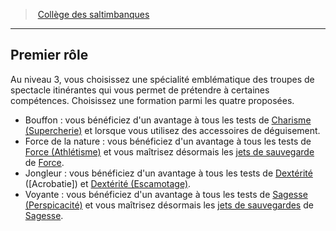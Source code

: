 ﻿---
!GenericItem
Name: Premier rôle
Id: bard_acrobats_hd.md#premier-rôle
ParentLink: bard_acrobats_hd.md#collège-des-saltimbanques
ParentName: Collège des saltimbanques
NameLevel: 2
Attributes:
  Name: Premier rôle
  Markdown: >+
    ## <!--Name-->Premier rôle<!--/Name-->


    Au niveau 3, vous choisissez une spécialité emblématique des troupes de spectacle itinérantes qui vous permet de prétendre à certaines compétences. Choisissez une formation parmi les quatre proposées.


    * Bouffon : vous bénéficiez d'un avantage à tous les tests de [Charisme (Supercherie)](hd_abilities_charisma_supercherie.md) et lorsque vous utilisez des accessoires de déguisement.

    * Force de la nature : vous bénéficiez d'un avantage à tous les tests de [Force (Athlétisme)](hd_abilities_strength_athletisme.md) et vous maîtrisez désormais les [jets de sauvegarde](hd_abilities_jets_de_sauvegarde.md) de [Force](hd_abilities_strength.md).

    * Jongleur : vous bénéficiez d'un avantage à tous les tests de [Dextérité](hd_abilities_dexterity.md) ([Acrobatie]) et [Dextérité (Escamotage)](hd_abilities_dexterity_escamotage.md).

    * Voyante : vous bénéficiez d'un avantage à tous les tests de [Sagesse (Perspicacité)](hd_abilities_wisdom_perspicacite.md) et vous maîtrisez désormais les [jets de sauvegardes](hd_abilities_jets_de_sauvegarde.md) de [Sagesse](hd_abilities_wisdom.md).

AttributesDictionary: >+
  Name: Premier rôle

  Markdown: >+

    ## <!--Name-->Premier rôle<!--/Name-->





    Au niveau 3, vous choisissez une spécialité emblématique des troupes de spectacle itinérantes qui vous permet de prétendre à certaines compétences. Choisissez une formation parmi les quatre proposées.





    * Bouffon : vous bénéficiez d'un avantage à tous les tests de [Charisme (Supercherie)](hd_abilities_charisma_supercherie.md) et lorsque vous utilisez des accessoires de déguisement.



    * Force de la nature : vous bénéficiez d'un avantage à tous les tests de [Force (Athlétisme)](hd_abilities_strength_athletisme.md) et vous maîtrisez désormais les [jets de sauvegarde](hd_abilities_jets_de_sauvegarde.md) de [Force](hd_abilities_strength.md).



    * Jongleur : vous bénéficiez d'un avantage à tous les tests de [Dextérité](hd_abilities_dexterity.md) ([Acrobatie]) et [Dextérité (Escamotage)](hd_abilities_dexterity_escamotage.md).



    * Voyante : vous bénéficiez d'un avantage à tous les tests de [Sagesse (Perspicacité)](hd_abilities_wisdom_perspicacite.md) et vous maîtrisez désormais les [jets de sauvegardes](hd_abilities_jets_de_sauvegarde.md) de [Sagesse](hd_abilities_wisdom.md).



---
> [Collège des saltimbanques](hd_bard_acrobats.md)

---

## Premier rôle

Au niveau 3, vous choisissez une spécialité emblématique des troupes de spectacle itinérantes qui vous permet de prétendre à certaines compétences. Choisissez une formation parmi les quatre proposées.

* Bouffon : vous bénéficiez d'un avantage à tous les tests de [Charisme (Supercherie)](hd_abilities_charisma_supercherie.md) et lorsque vous utilisez des accessoires de déguisement.
* Force de la nature : vous bénéficiez d'un avantage à tous les tests de [Force (Athlétisme)](hd_abilities_strength_athletisme.md) et vous maîtrisez désormais les [jets de sauvegarde](hd_abilities_jets_de_sauvegarde.md) de [Force](hd_abilities_strength.md).
* Jongleur : vous bénéficiez d'un avantage à tous les tests de [Dextérité](hd_abilities_dexterity.md) ([Acrobatie]) et [Dextérité (Escamotage)](hd_abilities_dexterity_escamotage.md).
* Voyante : vous bénéficiez d'un avantage à tous les tests de [Sagesse (Perspicacité)](hd_abilities_wisdom_perspicacite.md) et vous maîtrisez désormais les [jets de sauvegardes](hd_abilities_jets_de_sauvegarde.md) de [Sagesse](hd_abilities_wisdom.md).

